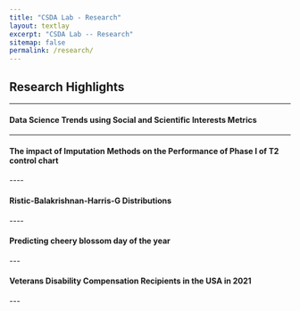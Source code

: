 ```yaml
---
title: "CSDA Lab - Research"
layout: textlay
excerpt: "CSDA Lab -- Research"
sitemap: false
permalink: /research/
---
```


## Research Highlights
---

<!-- ![]({{ site.url }}{{ site.baseurl }}/images/respic/.png){: style="width: 300px; float: left;margin-right: 30px; border: 10px"} -->

#### Data Science Trends using Social and Scientific Interests Metrics
<!--  <div style="text-align: justify"> 
![]({{ site.url }}{{ site.baseurl }}/images/respic/.png){: style="width: 300px; float: left;margin-right: 30px; border: 10px"}
</div> -->
---- 


<!-- ![]({{ site.url }}{{ site.baseurl }}/images/respic/.png){: style="width: 300px; float: left;margin-right: 30px; border: 10px"} -->

#### The impact of Imputation Methods on the Performance of Phase I of T2 control chart 
<div style="text-align: justify">
</div>
---- 


<!-- ![]({{ site.url }}{{ site.baseurl }}/images/respic/.png){: style="width: 300px; float: left;margin-right: 30px; border: 10px"} -->

#### Ristic-Balakrishnan-Harris-G Distributions 
<div style="text-align: justify">
</div>
----


<!-- ![]({{ site.url }}{{ site.baseurl }}/images/respic/.png){: style="width: 300px; float: left;margin-right: 30px; border: 10px"} -->

#### Predicting cheery blossom day of the year
<div style="text-align: justify">
</div>
---

#### Veterans Disability Compensation Recipients in the USA in 2021
<div style="text-align: justify">
</div>
---
